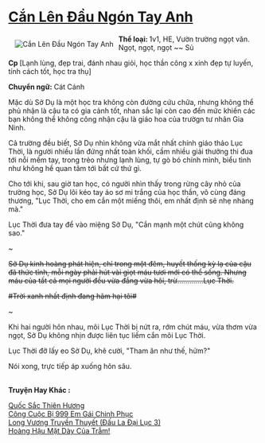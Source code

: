 <a href="https://utruyen.com/can-len-dau-ngon-tay-anh/22189/" title="Cắn Lên Đầu Ngón Tay Anh"><h1>Cắn Lên Đầu Ngón Tay Anh</h1></a><div style="display:table"><img align="right" style="float: left; padding: 10px;" src="https://utruyen.com/images/story/200x260/can-len-dau-ngon-tay-anh.jpg" alt="Cắn Lên Đầu Ngón Tay Anh"><b>Thể loại: </b>1v1, HE, Vườn trường ngọt văn. Ngọt, ngọt, ngọt ~~ Sủ<p></p><b>Cp </b>[Lạnh lùng, đẹp trai, đánh nhau giỏi, học thần công x xinh đẹp tự luyến, tính cách tốt, học tra thụ]<p></p><b>Chuyển ngữ:</b> Cát Cánh<p></p>Mặc dù Sở Dụ là một học tra không còn đường cứu chữa, nhưng không thể phủ nhận là cậu ta có gia cảnh tốt, nhan sắc lại còn cao đến mức khiến các bạn không thể không công nhận cậu là giáo hoa của trườgn tư nhân Gia Ninh.<p></p>Cả trường đều biết, Sở Dụ nhìn không vừa mắt nhất chính giáo thảo Lục Thời, là người nhiều lần đứng nhất toàn khối, cầm nhiều giải thưởng thi đua tới nỗi mềm tay, trong trẻo nhưng lạnh lùng, tự gò bó chính mình, biểu tình như không hề quan tâm tới bất cứ thứ gì.<p></p>Cho tới khi, sau giờ tan học, có người nhìn thấy trong rừng cây nhỏ của trường học, Sở Dụ lôi kéo tay áo sơ mi trắng của học thần, vô cùng đáng thương, "Lục Thời, cho em cắn một miếng thôi, em nhất định sẽ nhẹ nhàng mà."<p></p>Lục Thời đưa tay để vào miệng Sở Dụ, "Cắn mạnh một chút cũng không sao."<p></p>~~~<p></p>Sở Dụ kinh hoàng phát hiện, chỉ trong một đêm, huyết thống kỳ lạ của cậu đã thức tỉnh, mỗi ngày phải hút vài giọt máu tươi mới có thể sống. Nhưng máu của tất cả mọi người đều vừa đắng vừa hôi, trừ.............Lục Thời.<p></p>#Trời xanh nhất định đang hãm hại tôi#<p></p>~~~<p></p>Khi hai người hôn nhau, môi Lục Thời bị nứt ra, rớm chút máu, vừa thơm vừa ngọt, Sở Dụ không nhịn được liên tục liếm cắn môi Lục Thời.<p></p>Lục Thời đỡ lấy eo Sở Dụ, khẽ cười, "Tham ăn như thế, hửm?"<p></p>Nói xong, trực tiếp áp xuống hôn sâu.</div><p><br><b>Truyện Hay Khác :</b></p><a href="https://utruyen.com/quoc-sac-thien-huong/22398/" alt="Quốc Sắc Thiên Hương">Quốc Sắc Thiên Hương</a><br/><a href="https://github.com/quanluxury/truyenhot/tree/master/truyenhay/17557/" alt="Công Cuộc Bị 999 Em Gái Chinh Phục">Công Cuộc Bị 999 Em Gái Chinh Phục</a><br/><a href="https://truyenhot2019.blogspot.com/2019/12/long-vuong-truyen-thuyet-dau-la-dai-luc-3.html" alt="Long Vương Truyền Thuyết (Đấu La Đại Lục 3)">Long Vương Truyền Thuyết (Đấu La Đại Lục 3)</a><br/><a href="https://github.com/quanluxury/ngontinhhot/tree/master/truyenhay/17080/" alt="Hoàng Hậu Mặt Dày Của Trẫm!">Hoàng Hậu Mặt Dày Của Trẫm!</a><br/>